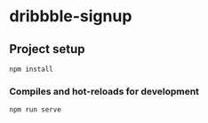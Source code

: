 # dribbble-signup

## Project setup
```
npm install
```

### Compiles and hot-reloads for development
```
npm run serve
```